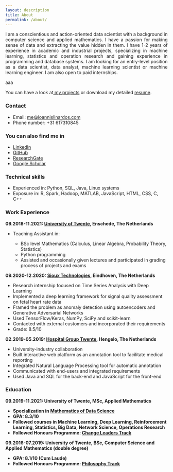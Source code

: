 ```yaml
---
layout: description
title: About
permalink: /about/
---
```

<p>
<div style="text-align: justify">
I am a conscientious and action-oriented data scientist with a background in computer science and applied mathematics. 
I have a passion for making sense of data and extracting the value hidden in them. I have 1-2 years of experience in 
academic and industrial projects, specializing in machine learning, statistics and operation research and gaining 
experience in programming and database systems. I am looking for an entry-level position as a data scientist, data analyst, 
machine learning scientist or machine learning engineer. I am also open to paid internships.
</div>
</p>
aaa
 <p>
You can have a look at<a href="{{ 'projects/' | relative_url }}"> my projects</a> or download my detailed <a href="{{ site.resume_url | relative_url }}">resume</a>.
</p>


<h3>Contact</h3>
<ul>
  <li>Email: <a href="mailto:me@ioannislinardos.com">me@ioannislinardos.com</a></li>
  <li>Phone number: +31 617310845</li>
</ul>  

<h3>You can also find me in</h3>
<ul>
<li><a href="https://www.linkedin.com/in/ioannis-linardos/">LinkedIn</a></li>
<li><a href="https://github.com/yannislinardos">GitHub</a></li>
<li><a href="https://www.researchgate.net/profile/Ioannis-Linardos">ResearchGate</a></li>
<li><a href="https://scholar.google.com/citations?user=TzGapLEAAAAJ&hl=en">Google Scholar</a></li>
</ul>

<h3>Technical skills</h3>

<ul>
  <li>Experienced in: Python, SQL, Java, Linux systems</li>
  <li>Exposure in: R, Spark, Hadoop, MATLAB, JavaScript, HTML, CSS,  C, C++</li>
</ul>  

<h3>Work Experience</h3>

<b>09.2018-11.2021: <a href="https://www.utwente.nl/en/">University of Twente</a>, Enschede, The Netherlands </b>
<ul>
<li>Teaching Assistant in:</li>
<ul>
<li>BSc level Mathematics (Calculus, Linear Algebra, Probability Theory, Statistics)</li>
<li>Python programming </li>
<li>Assisted and occasionally given lectures and participated in grading process of projects and exams</li>
</ul>
</ul>

<b>09.2020-12.2020: <a href="https://www.sioux.eu/jobs//contact/sioux-technologies-eindhoven-mathware/">Sioux Technologies</a>, Eindhoven, The Netherlands </b>
<ul>
<li>Research internship focused on Time Series Analysis with Deep Learning</li>
<li>Implemented a deep learning framework for signal quality assessment on fetal heart rate data</li>
<li>Framed the problem as anomaly detection using autoencoders and Generative Adversarial Networks</li>
<li>Used TensorFlow/Keras, NumPy, SciPy and scikit-learn</li>
<li>Contacted with external customers and incorporated their requirements</li>
<li>Grade: 8.5/10</li>
</ul>

<b>02.2019-05.2019: <a href="https://www.zgt.nl/">Hospital Group Twente</a>, Hengelo, The Netherlands </b>
<ul>
<li>University-industry collaboration</li>
<li>Built interactive web platform as an annotation tool to facilitate medical reporting</li>
<li>Integrated Natural Language Processing tool for automatic annotation</li>
<li>Communicated with end-users and integrated requirements</li>
<li>Used Java and SQL for the back-end and JavaScript for the front-end</li>
</ul>



<h3>Education</h3>

<b>09.2019-11.2021: University of Twente, MSc, Applied Mathematics <b/>
<ul>
  <li>Specialization in <a href="https://www.utwente.nl/en/education/master/programmes/applied-mathematics/specialisation/mathematics-data-science/">Mathematics of Data Science</a></li>
  <li>GPA: 8.3/10 </li>
  <li>Followed courses in Machine Learning, Deep Learning, Reinforcement Learning, Statistics, Big Data, Network Science, Operations Research</li>
  <li>Followed Honours Programme: <a href="https://www.utwente.nl/en/honours/master/change-leaders/">Change Leaders Track</a> </li>
</ul>  


<b>09.2016-07.2019: University of Twente, BSc, Computer Science and Applied Mathematics (double degree)<b/>

<ul>
<li>GPA: 8.1/10 (Cum Laude)</li>
<li>Followed Honours Programme: <a href="https://www.utwente.nl/en/honours/bachelor/">Philosophy Track</a></li>
</ul>  

